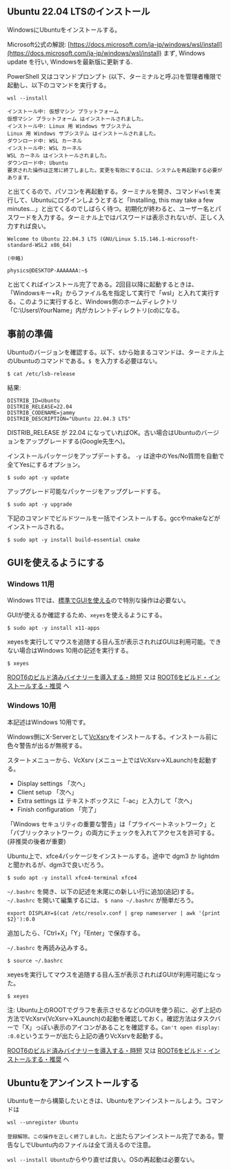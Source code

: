 ## Ubuntu 22.04 LTSのインストール

WindowsにUbuntuをインストールする。

Microsoft公式の解説: [https://docs.microsoft.com/ja-jp/windows/wsl/install](https://docs.microsoft.com/ja-jp/windows/wsl/install)
まず, Windows update を行い, Windowsを最新版に更新する.

PowerShell 又はコマンドプロンプト (以下、ターミナルと呼ぶ)を管理者権限で起動し、以下のコマンドを実行する。

```
wsl --install
```

```
インストール中: 仮想マシン プラットフォーム
仮想マシン プラットフォーム はインストールされました。
インストール中: Linux 用 Windows サブシステム
Linux 用 Windows サブシステム はインストールされました。
ダウンロード中: WSL カーネル
インストール中: WSL カーネル
WSL カーネル はインストールされました。
ダウンロード中: Ubuntu
要求された操作は正常に終了しました。変更を有効にするには、システムを再起動する必要があります。
```

と出てくるので、パソコンを再起動する。ターミナルを開き、コマンド`wsl`を実行して、Ubuntuにログインしようとすると「Installing, this may take a few minutes...」と出てくるのでしばらく待つ。初期化が終わると、ユーザー名とパスワードを入力する。ターミナル上ではパスワードは表示されないが、正しく入力すれば良い。

```
Welcome to Ubuntu 22.04.3 LTS (GNU/Linux 5.15.146.1-microsoft-standard-WSL2 x86_64)

(中略)

physics@DESKTOP-AAAAAAA:~$
```

と出てくればインストール完了である。2回目以降に起動するときは、「Windowsキー+R」からファイル名を指定して実行で「wsl」と入れて実行する。このように実行すると、Windows側のホームディレクトリ「C:\Users\YourName」内がカレントディレクトリ(cd)になる。


## 事前の準備

Ubuntuのバージョンを確認する。以下、`$`から始まるコマンドは、ターミナル上のUbuntuのコマンドである。`$ `を入力する必要はない。

```
$ cat /etc/lsb-release
```

結果:
```
DISTRIB_ID=Ubuntu
DISTRIB_RELEASE=22.04
DISTRIB_CODENAME=jammy
DISTRIB_DESCRIPTION="Ubuntu 22.04.3 LTS"
```

DISTRIB_RELEASE が 22.04 になっていればOK。古い場合はUbuntuのバージョンをアップグレードする(Google先生へ)。

インストールパッケージをアップデートする。 `-y` は途中のYes/No質問を自動で全てYesにするオプション。

```
$ sudo apt -y update
```

アップグレード可能なパッケージをアップグレードする。

```
$ sudo apt -y upgrade
```

下記のコマンドでビルドツールを一括でインストールする。gccやmakeなどがインストールされる。

```
$ sudo apt -y install build-essential cmake
```

## GUIを使えるようにする

### Windows 11用

Windows 11では、[標準でGUIを使える](https://docs.microsoft.com/ja-jp/windows/wsl/tutorials/gui-apps)ので特別な操作は必要ない。

GUIが使えるか確認するため、`xeyes`を使えるようにする。

```
$ sudo apt -y install x11-apps
```

xeyesを実行してマウスを追随する目ん玉が表示されればGUIは利用可能。できない場合はWindows 10用の記述を実行する。

```
$ xeyes
```

[ROOT6のビルド済みバイナリーを導入する・時短](windows_wsl_binary.md)
又は
[ROOT6をビルド・インストールする・推奨](windows_wsl_build.md)
へ

### Windows 10用

本記述はWindows 10用です。

Windows側にX-Serverとして[VcXsrv](https://sourceforge.net/projects/vcxsrv/)をインストールする。インストール前に色々警告が出るが無視する。

スタートメニューから、VcXsrv (メニュー上ではVcXsrv->XLaunch)を起動する。

* Display settings 「次へ」
* Client setup 「次へ」
* Extra settings は テキストボックスに「-ac」と入力して「次へ」
* Finish configuration 「完了」

「Windows セキュリティの重要な警告」は「プライベートネットワーク」と「パブリックネットワーク」の両方にチェックを入れてアクセスを許可する。(非推奨の後者が重要)

Ubuntu上で、xfce4パッケージをインストールする。途中で dgm3 か lightdm と聞かれるが、dgm3で良いだろう。

```
$ sudo apt -y install xfce4-terminal xfce4
```

`~/.bashrc` を開き、以下の記述を末尾にの新しい行に追加(追記)する。`~/.bashrc` を開いて編集するには、 `$ nano ~/.bashrc` が簡単だろう。

```
export DISPLAY=$(cat /etc/resolv.conf | grep nameserver | awk '{print $2}'):0.0
```

追加したら、「Ctrl+X」「Y」「Enter」で保存する。

`~/.bashrc` を再読み込みする。

```
$ source ~/.bashrc
```

xeyesを実行してマウスを追随する目ん玉が表示されればGUIが利用可能になった。

```
$ xeyes
```

注: Ubuntu上のROOTでグラフを表示させるなどのGUIを使う前に、必ず上記の方法でVcXsrv(VcXsrv->XLaunch)の起動を確認しておく。確認方法はタスクバーで「X」っぽい表示のアイコンがあることを確認する。`Can't open display: :0.0`というエラーが出たら上記の通りVcXsrvを起動する。

[ROOT6のビルド済みバイナリーを導入する・時短](windows_wsl_binary.md)
又は
[ROOT6をビルド・インストールする・推奨](windows_wsl_build.md)
へ

## Ubuntuをアンインストールする

Ubuntuを一から構築したいときは、Ubuntuをアンインストールしよう。コマンドは

```
wsl --unregister Ubuntu
```

`登録解除。この操作を正しく終了しました。`と出たらアンインストール完了である。警告なしでUbuntu内のファイルは全て消えるので注意。

`wsl --install Ubuntu`からやり直せば良い。OSの再起動は必要ない。
